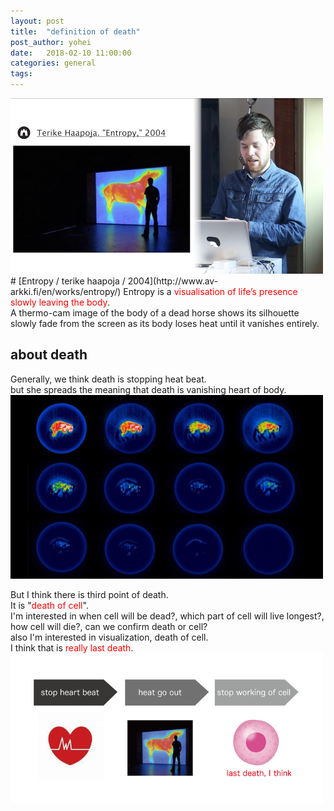 ```yaml
---
layout: post
title:  "definition of death"
post_author: yohei
date:   2018-02-10 11:00:00
categories: general
tags: 
---
```



<img src="/images/entropy.png" width="500px">
# [Entropy / terike haapoja / 2004](http://www.av-arkki.fi/en/works/entropy/) 
Entropy is a <span style="color : red">visualisation of life’s presence slowly leaving the body</span>.<br> 
A thermo-cam image of the body of a dead horse shows its silhouette slowly fade from the screen as its body loses heat until it vanishes entirely.<br>

## about death
Generally, we think death is stopping heat beat.<br>
but she spreads the meaning that death is vanishing heart of body.<br>
<img src="/images/12death.jpg" width="500px"><br>


But I think there is third point of death.<br>
It is "<span style="color : red;">death of cell</span>".<br>
I'm interested in when cell will be dead?, which part of cell will live longest?, how cell will die?, can we confirm death or cell?<br>
also I'm interested in visualization, death of cell.<br>
I think that is <span style="color : red;">really last death</span>.<br>
<img src="/images/third_death.png" width="500px"><br>



